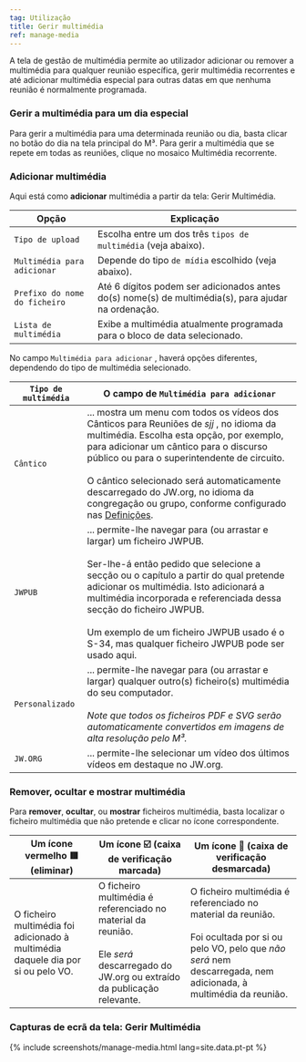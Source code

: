 ```yaml
---
tag: Utilização
title: Gerir multimédia
ref: manage-media
---
```


A tela de gestão de multimédia permite ao utilizador adicionar ou remover a multimédia para qualquer reunião específica, gerir multimédia recorrentes e até adicionar multimédia especial para outras datas em que nenhuma reunião é normalmente programada.

### Gerir a multimédia para um dia especial

Para gerir a multimédia para uma determinada reunião ou dia, basta clicar no botão do dia na tela principal do M³. Para gerir a multimédia que se repete em todas as reuniões, clique no mosaico Multimédia recorrente.

### Adicionar multimédia

Aqui está como **adicionar** multimédia a partir da tela: Gerir Multimédia.

| Opção                         | Explicação                                                                                          |
| ----------------------------- | --------------------------------------------------------------------------------------------------- |
| `Tipo de upload`              | Escolha entre um dos três `tipos de multimédia` (veja abaixo).                                      |
| `Multimédia para adicionar`   | Depende do tipo `de mídia` escolhido (veja abaixo).                                                 |
| `Prefixo do nome do ficheiro` | Até 6 dígitos podem ser adicionados antes do(s) nome(s) de multimédia(s), para ajudar na ordenação. |
| `Lista de multimédia`         | Exibe a multimédia atualmente programada para o bloco de data selecionado.                          |

No campo `Multimédia para adicionar` , haverá opções diferentes, dependendo do tipo de multimédia selecionado.

| `Tipo de multimédia` | O campo de  `Multimédia para adicionar`                                                                                                                                                                                                                                                                                                                                                                                         |
| -------------------- | ------------------------------------------------------------------------------------------------------------------------------------------------------------------------------------------------------------------------------------------------------------------------------------------------------------------------------------------------------------------------------------------------------------------------------- |
| `Cântico`            | ... mostra um menu com todos os vídeos dos Cânticos para Reuniões de *sjj* , no idioma da multimédia. Escolha esta opção, por exemplo, para adicionar um cântico para o discurso público ou para o superintendente de circuito. <br><br> O cântico selecionado será automaticamente descarregado do JW.org, no idioma da congregação ou grupo, conforme configurado nas [Definições]({{page.lang}}/#configuration). |
| `JWPUB`              | ... permite-lhe navegar para (ou arrastar e largar) um ficheiro JWPUB. <br><br> Ser-lhe-á então pedido que selecione a secção ou o capítulo a partir do qual pretende adicionar os multimédia. Isto adicionará a multimédia incorporada e referenciada dessa secção do ficheiro JWPUB. <br><br> Um exemplo de um ficheiro JWPUB usado é o S-34, mas qualquer ficheiro JWPUB pode ser usado aqui.        |
| `Personalizado`      | ... permite-lhe navegar para (ou arrastar e largar) qualquer outro(s) ficheiro(s) multimédia do seu computador. <br><br> *Note que todos os ficheiros PDF e SVG serão automaticamente convertidos em imagens de alta resolução pelo M³.*                                                                                                                                                                            |
| `JW.ORG`             | ... permite-lhe selecionar um vídeo dos últimos vídeos em destaque no JW.org.                                                                                                                                                                                                                                                                                                                                                   |

### Remover, ocultar e mostrar multimédia

Para **remover**,  **ocultar**, ou **mostrar** ficheiros multimédia, basta localizar o ficheiro multimédia que não pretende e clicar no ícone correspondente.

| Um ícone vermelho 🟥 (eliminar)                                                   | Um ícone ☑️ (caixa de verificação marcada)                                                                                                               | Um ícone 🔲 (caixa de verificação desmarcada)                                                                                                                                                      |
| -------------------------------------------------------------------------------- | -------------------------------------------------------------------------------------------------------------------------------------------------------- | ------------------------------------------------------------------------------------------------------------------------------------------------------------------------------------------------- |
| O ficheiro multimédia foi adicionado à multimédia daquele dia por si ou pelo VO. | O ficheiro multimédia é referenciado no material da reunião. <br><br> Ele *será* descarregado do JW.org ou extraído da publicação relevante. | O ficheiro multimédia é referenciado no material da reunião. <br><br> Foi ocultada por si ou pelo VO, pelo que *não será*  nem descarregada, nem adicionada, à multimédia da reunião. |

### Capturas de ecrã da tela: Gerir Multimédia

{% include screenshots/manage-media.html lang=site.data.pt-pt %}
